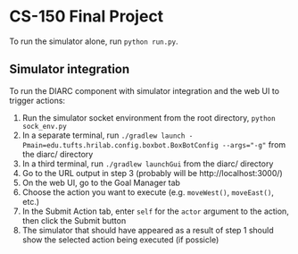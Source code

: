 # CS-150 Final Project

To run the simulator alone, run `python run.py`.

## Simulator integration

To run the DIARC component with simulator integration and the web UI to trigger actions:
1. Run the simulator socket environment from the root directory, `python sock_env.py`
2. In a separate terminal, run `./gradlew launch -Pmain=edu.tufts.hrilab.config.boxbot.BoxBotConfig --args="-g"` from the diarc/ directory
3. In a third terminal, run `./gradlew launchGui` from the diarc/ directory
4. Go to the URL output in step 3 (probably will be http://localhost:3000/)
5. On the web UI, go to the Goal Manager tab
6. Choose the action you want to execute (e.g. `moveWest()`, `moveEast()`, etc.)
7. In the Submit Action tab, enter `self` for the `actor` argument to the action, then click the Submit button
8. The simulator that should have appeared as a result of step 1 should show the selected action being executed (if possicle)